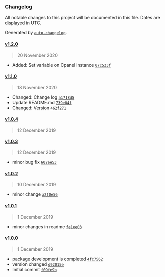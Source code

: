 ### Changelog

All notable changes to this project will be documented in this file. Dates are displayed in UTC.

Generated by [`auto-changelog`](https://github.com/CookPete/auto-changelog).

#### [v1.2.0](https://github.com/webreinvent/laravel-cpanel/compare/v1.1.0...v1.2.0)

> 20 November 2020

- Added: Set variable on Cpanel instance [`07c533f`](https://github.com/webreinvent/laravel-cpanel/commit/07c533f668f93fd8365494fcc73b221c4ac08f5f)

#### [v1.1.0](https://github.com/webreinvent/laravel-cpanel/compare/v1.0.4...v1.1.0)

> 18 November 2020

- Changed: Change log [`a1718d5`](https://github.com/webreinvent/laravel-cpanel/commit/a1718d56d7703b1da58cc317f5a606e4ce5ae52e)
- Update README.md [`739e84f`](https://github.com/webreinvent/laravel-cpanel/commit/739e84fceaa8b4b03061465dbb124d37ffa8a074)
- Changed: Version [`462f271`](https://github.com/webreinvent/laravel-cpanel/commit/462f271040d99cbc252dd65507869273741a04ea)

#### [v1.0.4](https://github.com/webreinvent/laravel-cpanel/compare/v1.0.3...v1.0.4)

> 12 December 2019

#### [v1.0.3](https://github.com/webreinvent/laravel-cpanel/compare/v1.0.2...v1.0.3)

> 12 December 2019

- minor bug fix [`602ee53`](https://github.com/webreinvent/laravel-cpanel/commit/602ee534d904ff5181154067829e65e84bf1b2f6)

#### [v1.0.2](https://github.com/webreinvent/laravel-cpanel/compare/v1.0.1...v1.0.2)

> 10 December 2019

- minor change [`a2f0e56`](https://github.com/webreinvent/laravel-cpanel/commit/a2f0e56aabfec74e05aeffb736bb1d23a7fff055)

#### [v1.0.1](https://github.com/webreinvent/laravel-cpanel/compare/v1.0.0...v1.0.1)

> 1 December 2019

- minor changes in readme [`fe1ee03`](https://github.com/webreinvent/laravel-cpanel/commit/fe1ee03fd9231f86cb7cb9c808e13b772ec59e26)

#### v1.0.0

> 1 December 2019

- package development is completed [`4fc7562`](https://github.com/webreinvent/laravel-cpanel/commit/4fc756296eae0740343ee19d69edbc34b748b08d)
- version changed [`d92015e`](https://github.com/webreinvent/laravel-cpanel/commit/d92015ebe743922e3432b4b086e690930ec193f6)
- Initial commit [`f09fe9b`](https://github.com/webreinvent/laravel-cpanel/commit/f09fe9b09789c7b10a8b8c4d9d8b1f4473c58174)
